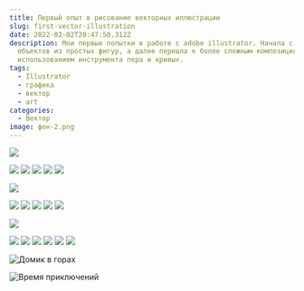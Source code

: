 ```yaml
---
title: Первый опыт в рисование векторных иллюстрации
slug: first-vector-illustration
date: 2022-02-02T20:47:50.312Z
description: Мои первые попытки в работе с adobe illustrator. Начала с создания
  объектов из простых фигур, а далее перешла к более сложным композициям с
  использованием инструмента пера и кривых.
tags:
  - Illustrator
  - графика
  - вектор
  - art
categories:
  - Вектор
image: фон-2.png
---
```

![](cover2-06.png)

![](монтажная-область-4хобби.png)  ![](монтажная-область-5хобби.png)  ![](монтажная-область-3хобби.png)  ![](монтажная-область-1хобби.png)  ![](монтажная-область-2хобби.png)

![](vkcover-06-06.png)

![](монтажная-область-1.png)  ![](монтажная-область-2.png)  ![](монтажная-область-3.png)  ![](монтажная-область-4.png)  ![](монтажная-область-5.png)

![](зв-06.png)

![](монтажная-область-1зв.png)  ![](монтажная-область-2зв.png)  ![](монтажная-область-3зв.png)  ![](монтажная-область-4зв.png)  ![](монтажная-область-5зв.png)  ![](монтажная-область-7зв.png)

![Домик в горах](домик-в-горах-300x.png)

![Время приключений](домик-вп_1.png)